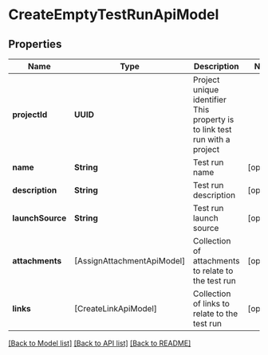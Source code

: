 # CreateEmptyTestRunApiModel

## Properties
Name | Type | Description | Notes
------------ | ------------- | ------------- | -------------
**projectId** | **UUID** | Project unique identifier                This property is to link test run with a project | 
**name** | **String** | Test run name | [optional] 
**description** | **String** | Test run description | [optional] 
**launchSource** | **String** | Test run launch source | [optional] 
**attachments** | [AssignAttachmentApiModel] | Collection of attachments to relate to the test run | [optional] 
**links** | [CreateLinkApiModel] | Collection of links to relate to the test run | [optional] 

[[Back to Model list]](../README.md#documentation-for-models) [[Back to API list]](../README.md#documentation-for-api-endpoints) [[Back to README]](../README.md)


